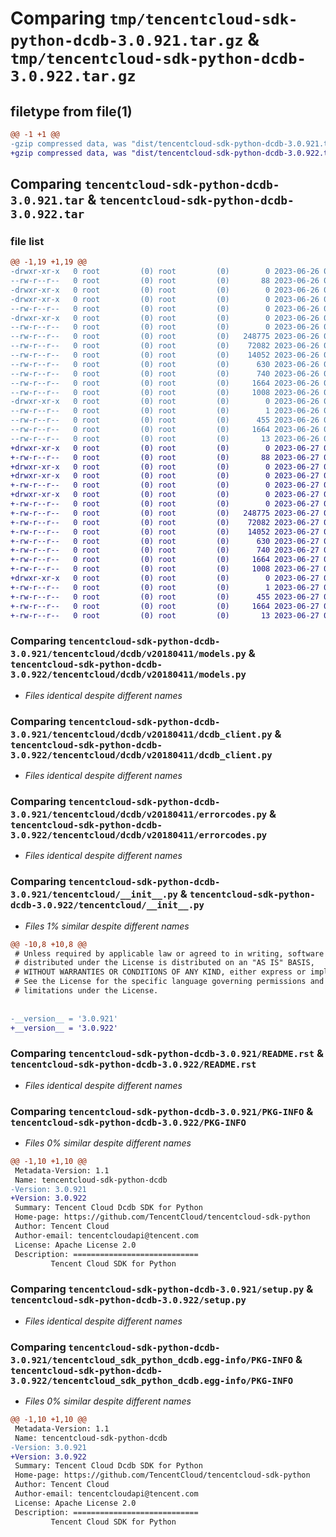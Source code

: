 # Comparing `tmp/tencentcloud-sdk-python-dcdb-3.0.921.tar.gz` & `tmp/tencentcloud-sdk-python-dcdb-3.0.922.tar.gz`

## filetype from file(1)

```diff
@@ -1 +1 @@
-gzip compressed data, was "dist/tencentcloud-sdk-python-dcdb-3.0.921.tar", last modified: Mon Jun 26 00:22:37 2023, max compression
+gzip compressed data, was "dist/tencentcloud-sdk-python-dcdb-3.0.922.tar", last modified: Tue Jun 27 00:23:00 2023, max compression
```

## Comparing `tencentcloud-sdk-python-dcdb-3.0.921.tar` & `tencentcloud-sdk-python-dcdb-3.0.922.tar`

### file list

```diff
@@ -1,19 +1,19 @@
-drwxr-xr-x   0 root         (0) root         (0)        0 2023-06-26 00:22:37.000000 tencentcloud-sdk-python-dcdb-3.0.921/
--rw-r--r--   0 root         (0) root         (0)       88 2023-06-26 00:22:37.000000 tencentcloud-sdk-python-dcdb-3.0.921/setup.cfg
-drwxr-xr-x   0 root         (0) root         (0)        0 2023-06-26 00:22:37.000000 tencentcloud-sdk-python-dcdb-3.0.921/tencentcloud/
-drwxr-xr-x   0 root         (0) root         (0)        0 2023-06-26 00:22:37.000000 tencentcloud-sdk-python-dcdb-3.0.921/tencentcloud/dcdb/
--rw-r--r--   0 root         (0) root         (0)        0 2023-06-26 00:22:37.000000 tencentcloud-sdk-python-dcdb-3.0.921/tencentcloud/dcdb/__init__.py
-drwxr-xr-x   0 root         (0) root         (0)        0 2023-06-26 00:22:37.000000 tencentcloud-sdk-python-dcdb-3.0.921/tencentcloud/dcdb/v20180411/
--rw-r--r--   0 root         (0) root         (0)        0 2023-06-26 00:22:37.000000 tencentcloud-sdk-python-dcdb-3.0.921/tencentcloud/dcdb/v20180411/__init__.py
--rw-r--r--   0 root         (0) root         (0)   248775 2023-06-26 00:22:37.000000 tencentcloud-sdk-python-dcdb-3.0.921/tencentcloud/dcdb/v20180411/models.py
--rw-r--r--   0 root         (0) root         (0)    72082 2023-06-26 00:22:37.000000 tencentcloud-sdk-python-dcdb-3.0.921/tencentcloud/dcdb/v20180411/dcdb_client.py
--rw-r--r--   0 root         (0) root         (0)    14052 2023-06-26 00:22:37.000000 tencentcloud-sdk-python-dcdb-3.0.921/tencentcloud/dcdb/v20180411/errorcodes.py
--rw-r--r--   0 root         (0) root         (0)      630 2023-06-26 00:22:37.000000 tencentcloud-sdk-python-dcdb-3.0.921/tencentcloud/__init__.py
--rw-r--r--   0 root         (0) root         (0)      740 2023-06-26 00:22:37.000000 tencentcloud-sdk-python-dcdb-3.0.921/README.rst
--rw-r--r--   0 root         (0) root         (0)     1664 2023-06-26 00:22:37.000000 tencentcloud-sdk-python-dcdb-3.0.921/PKG-INFO
--rw-r--r--   0 root         (0) root         (0)     1008 2023-06-26 00:22:37.000000 tencentcloud-sdk-python-dcdb-3.0.921/setup.py
-drwxr-xr-x   0 root         (0) root         (0)        0 2023-06-26 00:22:37.000000 tencentcloud-sdk-python-dcdb-3.0.921/tencentcloud_sdk_python_dcdb.egg-info/
--rw-r--r--   0 root         (0) root         (0)        1 2023-06-26 00:22:37.000000 tencentcloud-sdk-python-dcdb-3.0.921/tencentcloud_sdk_python_dcdb.egg-info/dependency_links.txt
--rw-r--r--   0 root         (0) root         (0)      455 2023-06-26 00:22:37.000000 tencentcloud-sdk-python-dcdb-3.0.921/tencentcloud_sdk_python_dcdb.egg-info/SOURCES.txt
--rw-r--r--   0 root         (0) root         (0)     1664 2023-06-26 00:22:37.000000 tencentcloud-sdk-python-dcdb-3.0.921/tencentcloud_sdk_python_dcdb.egg-info/PKG-INFO
--rw-r--r--   0 root         (0) root         (0)       13 2023-06-26 00:22:37.000000 tencentcloud-sdk-python-dcdb-3.0.921/tencentcloud_sdk_python_dcdb.egg-info/top_level.txt
+drwxr-xr-x   0 root         (0) root         (0)        0 2023-06-27 00:23:00.000000 tencentcloud-sdk-python-dcdb-3.0.922/
+-rw-r--r--   0 root         (0) root         (0)       88 2023-06-27 00:23:00.000000 tencentcloud-sdk-python-dcdb-3.0.922/setup.cfg
+drwxr-xr-x   0 root         (0) root         (0)        0 2023-06-27 00:23:00.000000 tencentcloud-sdk-python-dcdb-3.0.922/tencentcloud/
+drwxr-xr-x   0 root         (0) root         (0)        0 2023-06-27 00:23:00.000000 tencentcloud-sdk-python-dcdb-3.0.922/tencentcloud/dcdb/
+-rw-r--r--   0 root         (0) root         (0)        0 2023-06-27 00:23:00.000000 tencentcloud-sdk-python-dcdb-3.0.922/tencentcloud/dcdb/__init__.py
+drwxr-xr-x   0 root         (0) root         (0)        0 2023-06-27 00:23:00.000000 tencentcloud-sdk-python-dcdb-3.0.922/tencentcloud/dcdb/v20180411/
+-rw-r--r--   0 root         (0) root         (0)        0 2023-06-27 00:23:00.000000 tencentcloud-sdk-python-dcdb-3.0.922/tencentcloud/dcdb/v20180411/__init__.py
+-rw-r--r--   0 root         (0) root         (0)   248775 2023-06-27 00:23:00.000000 tencentcloud-sdk-python-dcdb-3.0.922/tencentcloud/dcdb/v20180411/models.py
+-rw-r--r--   0 root         (0) root         (0)    72082 2023-06-27 00:23:00.000000 tencentcloud-sdk-python-dcdb-3.0.922/tencentcloud/dcdb/v20180411/dcdb_client.py
+-rw-r--r--   0 root         (0) root         (0)    14052 2023-06-27 00:23:00.000000 tencentcloud-sdk-python-dcdb-3.0.922/tencentcloud/dcdb/v20180411/errorcodes.py
+-rw-r--r--   0 root         (0) root         (0)      630 2023-06-27 00:23:00.000000 tencentcloud-sdk-python-dcdb-3.0.922/tencentcloud/__init__.py
+-rw-r--r--   0 root         (0) root         (0)      740 2023-06-27 00:23:00.000000 tencentcloud-sdk-python-dcdb-3.0.922/README.rst
+-rw-r--r--   0 root         (0) root         (0)     1664 2023-06-27 00:23:00.000000 tencentcloud-sdk-python-dcdb-3.0.922/PKG-INFO
+-rw-r--r--   0 root         (0) root         (0)     1008 2023-06-27 00:23:00.000000 tencentcloud-sdk-python-dcdb-3.0.922/setup.py
+drwxr-xr-x   0 root         (0) root         (0)        0 2023-06-27 00:23:00.000000 tencentcloud-sdk-python-dcdb-3.0.922/tencentcloud_sdk_python_dcdb.egg-info/
+-rw-r--r--   0 root         (0) root         (0)        1 2023-06-27 00:23:00.000000 tencentcloud-sdk-python-dcdb-3.0.922/tencentcloud_sdk_python_dcdb.egg-info/dependency_links.txt
+-rw-r--r--   0 root         (0) root         (0)      455 2023-06-27 00:23:00.000000 tencentcloud-sdk-python-dcdb-3.0.922/tencentcloud_sdk_python_dcdb.egg-info/SOURCES.txt
+-rw-r--r--   0 root         (0) root         (0)     1664 2023-06-27 00:23:00.000000 tencentcloud-sdk-python-dcdb-3.0.922/tencentcloud_sdk_python_dcdb.egg-info/PKG-INFO
+-rw-r--r--   0 root         (0) root         (0)       13 2023-06-27 00:23:00.000000 tencentcloud-sdk-python-dcdb-3.0.922/tencentcloud_sdk_python_dcdb.egg-info/top_level.txt
```

### Comparing `tencentcloud-sdk-python-dcdb-3.0.921/tencentcloud/dcdb/v20180411/models.py` & `tencentcloud-sdk-python-dcdb-3.0.922/tencentcloud/dcdb/v20180411/models.py`

 * *Files identical despite different names*

### Comparing `tencentcloud-sdk-python-dcdb-3.0.921/tencentcloud/dcdb/v20180411/dcdb_client.py` & `tencentcloud-sdk-python-dcdb-3.0.922/tencentcloud/dcdb/v20180411/dcdb_client.py`

 * *Files identical despite different names*

### Comparing `tencentcloud-sdk-python-dcdb-3.0.921/tencentcloud/dcdb/v20180411/errorcodes.py` & `tencentcloud-sdk-python-dcdb-3.0.922/tencentcloud/dcdb/v20180411/errorcodes.py`

 * *Files identical despite different names*

### Comparing `tencentcloud-sdk-python-dcdb-3.0.921/tencentcloud/__init__.py` & `tencentcloud-sdk-python-dcdb-3.0.922/tencentcloud/__init__.py`

 * *Files 1% similar despite different names*

```diff
@@ -10,8 +10,8 @@
 # Unless required by applicable law or agreed to in writing, software
 # distributed under the License is distributed on an "AS IS" BASIS,
 # WITHOUT WARRANTIES OR CONDITIONS OF ANY KIND, either express or implied.
 # See the License for the specific language governing permissions and
 # limitations under the License.
 
 
-__version__ = '3.0.921'
+__version__ = '3.0.922'
```

### Comparing `tencentcloud-sdk-python-dcdb-3.0.921/README.rst` & `tencentcloud-sdk-python-dcdb-3.0.922/README.rst`

 * *Files identical despite different names*

### Comparing `tencentcloud-sdk-python-dcdb-3.0.921/PKG-INFO` & `tencentcloud-sdk-python-dcdb-3.0.922/PKG-INFO`

 * *Files 0% similar despite different names*

```diff
@@ -1,10 +1,10 @@
 Metadata-Version: 1.1
 Name: tencentcloud-sdk-python-dcdb
-Version: 3.0.921
+Version: 3.0.922
 Summary: Tencent Cloud Dcdb SDK for Python
 Home-page: https://github.com/TencentCloud/tencentcloud-sdk-python
 Author: Tencent Cloud
 Author-email: tencentcloudapi@tencent.com
 License: Apache License 2.0
 Description: ============================
         Tencent Cloud SDK for Python
```

### Comparing `tencentcloud-sdk-python-dcdb-3.0.921/setup.py` & `tencentcloud-sdk-python-dcdb-3.0.922/setup.py`

 * *Files identical despite different names*

### Comparing `tencentcloud-sdk-python-dcdb-3.0.921/tencentcloud_sdk_python_dcdb.egg-info/PKG-INFO` & `tencentcloud-sdk-python-dcdb-3.0.922/tencentcloud_sdk_python_dcdb.egg-info/PKG-INFO`

 * *Files 0% similar despite different names*

```diff
@@ -1,10 +1,10 @@
 Metadata-Version: 1.1
 Name: tencentcloud-sdk-python-dcdb
-Version: 3.0.921
+Version: 3.0.922
 Summary: Tencent Cloud Dcdb SDK for Python
 Home-page: https://github.com/TencentCloud/tencentcloud-sdk-python
 Author: Tencent Cloud
 Author-email: tencentcloudapi@tencent.com
 License: Apache License 2.0
 Description: ============================
         Tencent Cloud SDK for Python
```

